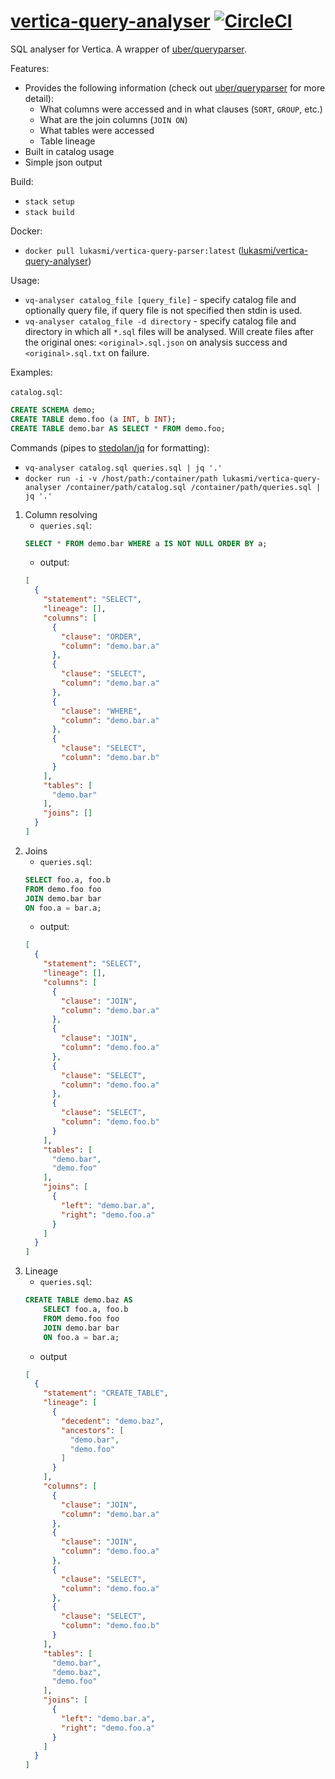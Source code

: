 # [vertica-query-analyser](https://github.com/lukas-mi/vertica-query-analyser) [![CircleCI](https://circleci.com/gh/lukas-mi/vertica-query-analyser.svg?style=svg)](https://circleci.com/gh/lukas-mi/vertica-query-analyser)

SQL analyser for Vertica. A wrapper of [uber/queryparser](https://github.com/uber/queryparser).

Features:
* Provides the following information (check out [uber/queryparser](https://github.com/uber/queryparser]) for more detail):
    * What columns were accessed and in what clauses (`SORT`, `GROUP`, etc.)
    * What are the join columns (`JOIN ON`)
    * What tables were accessed
    * Table lineage
* Built in catalog usage
* Simple json output

Build:
* `stack setup`
* `stack build`

Docker:
* `docker pull lukasmi/vertica-query-parser:latest` ([lukasmi/vertica-query-analyser](https://hub.docker.com/r/lukasmi/vertica-query-analyser))

Usage:
* `vq-analyser catalog_file [query_file]` - specify catalog file and optionally query file, if query file is not specified then stdin is used.
* `vq-analyser catalog_file -d directory` - specify catalog file and directory in which all `*.sql` files will be analysed. Will create files after the original ones: `<original>.sql.json` on analysis success and `<original>.sql.txt` on failure.

Examples:

`catalog.sql`:
```sql
CREATE SCHEMA demo;
CREATE TABLE demo.foo (a INT, b INT);
CREATE TABLE demo.bar AS SELECT * FROM demo.foo;
```

Commands (pipes to [stedolan/jq](https://github.com/stedolan/jq) for formatting):
* `vq-analyser catalog.sql queries.sql | jq '.'`
* `docker run -i -v /host/path:/container/path lukasmi/vertica-query-analyser /container/path/catalog.sql /container/path/queries.sql | jq '.'`

1. Column resolving
    * `queries.sql`:
    ```sql
    SELECT * FROM demo.bar WHERE a IS NOT NULL ORDER BY a;
    
    ```
    * output: 
    ```json
    [
      {
        "statement": "SELECT",
        "lineage": [],
        "columns": [
          {
            "clause": "ORDER",
            "column": "demo.bar.a"
          },
          {
            "clause": "SELECT",
            "column": "demo.bar.a"
          },
          {
            "clause": "WHERE",
            "column": "demo.bar.a"
          },
          {
            "clause": "SELECT",
            "column": "demo.bar.b"
          }
        ],
        "tables": [
          "demo.bar"
        ],
        "joins": []
      }
    ]
    ```
2. Joins
    * `queries.sql`:
    ```sql
    SELECT foo.a, foo.b
    FROM demo.foo foo
    JOIN demo.bar bar
    ON foo.a = bar.a;
    ```
    * output:
    ```json
    [
      {
        "statement": "SELECT",
        "lineage": [],
        "columns": [
          {
            "clause": "JOIN",
            "column": "demo.bar.a"
          },
          {
            "clause": "JOIN",
            "column": "demo.foo.a"
          },
          {
            "clause": "SELECT",
            "column": "demo.foo.a"
          },
          {
            "clause": "SELECT",
            "column": "demo.foo.b"
          }
        ],
        "tables": [
          "demo.bar",
          "demo.foo"
        ],
        "joins": [
          {
            "left": "demo.bar.a",
            "right": "demo.foo.a"
          }
        ]
      }
    ]
    ```
3. Lineage
    * `queries.sql`:
    ```sql
    CREATE TABLE demo.baz AS
        SELECT foo.a, foo.b
        FROM demo.foo foo
        JOIN demo.bar bar
        ON foo.a = bar.a;
    ```
    * output
    ```json
    [
      {
        "statement": "CREATE_TABLE",
        "lineage": [
          {
            "decedent": "demo.baz",
            "ancestors": [
              "demo.bar",
              "demo.foo"
            ]
          }
        ],
        "columns": [
          {
            "clause": "JOIN",
            "column": "demo.bar.a"
          },
          {
            "clause": "JOIN",
            "column": "demo.foo.a"
          },
          {
            "clause": "SELECT",
            "column": "demo.foo.a"
          },
          {
            "clause": "SELECT",
            "column": "demo.foo.b"
          }
        ],
        "tables": [
          "demo.bar",
          "demo.baz",
          "demo.foo"
        ],
        "joins": [
          {
            "left": "demo.bar.a",
            "right": "demo.foo.a"
          }
        ]
      }
    ]
    ```
